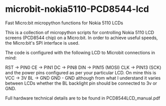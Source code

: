 # microbit-nokia5110-PCD8544-lcd
Fast Micro:bit micropython functions for Nokia 5110 LCDs

This is a collection of micropython scripts for controlling Nokia 5110 LCD screens (PCD8544 chip) on a Micro:bit. In order to achieve useful speeds, the Micro:bit's SPI interface is used.

The code is configured with the following LCD to Microbit connections in mind:

RST -> PIN0
 CE -> PIN1
 DC -> PIN8
DIN -> PIN15 (MOSI)
CLK -> PIN13 (SCK)
  and the power pins configured as per your particular LCD. On mine this is
  VCC -> 3V
  BL -> GND
  GND - GND
  although from what I understand it varies between LCDs whether the BL backlight pin should be connected to 3v or GND.
  
  Full hardware technical details are to be found in PCD8544LCD_manual.pdf
